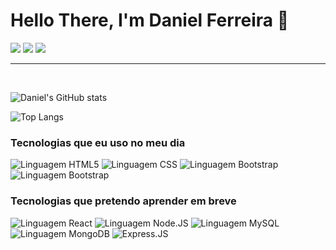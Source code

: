 
<h1> Hello There, I'm Daniel Ferreira 👋</h1>
<div>
<a href="https://www.instagram.com/daniel.ferreira.01/" target="_blank"><img src="https://img.shields.io/badge/Instagram-E4405F?style=for-the-badge&logo=instagram&logoColor=white" target="_blank"></img></a>
<a href="https://www.linkedin.com/in/danielferreiira/" target="_blank"><img src="https://img.shields.io/badge/LinkedIn-0077B5?style=for-the-badge&logo=linkedin&logoColor=white" target="_blank"></img></a> 
<a href="https://www.tiktok.com/@ritmoexpresso" target="_blank"><img src="https://img.shields.io/badge/TikTok-000000?style=for-the-badge&logo=tiktok&logoColor=white" target="_blank"></img></a>
</div>


<hr><br>

![Daniel's GitHub stats](https://github-readme-stats.vercel.app/api?username=DanielFerreiira&show_icons=true&theme=tokyonight)

![Top Langs](https://github-readme-stats.vercel.app/api/top-langs/?username=DanielFerreiira&langs_count=5)

<h3>Tecnologias que eu uso no meu dia</h3>
<div style="display=inline-block">
    <img src="https://img.shields.io/badge/HTML5-E34F26?style=for-the-badge&logo=html5&logoColor=white" style="align=center;" alt="Linguagem HTML5">
    <img src="https://img.shields.io/badge/CSS3-1572B6?style=for-the-badge&logo=css3&logoColor=white" style="align=center;" alt="Linguagem CSS">
    <img src="https://img.shields.io/badge/Bootstrap-563D7C?style=for-the-badge&logo=bootstrap&logoColor=white" style="align=center;" alt="Linguagem Bootstrap">
    <img src="https://img.shields.io/badge/JavaScript-F7DF1E?style=for-the-badge&logo=javascript&logoColor=black" style="align=center;" alt="Linguagem Bootstrap">
</div>
<div>
    <h3>Tecnologias que pretendo aprender em breve</h3>
        <img src="https://img.shields.io/badge/React-20232A?style=for-the-badge&logo=react&logoColor=61DAFB" style="align=center;" alt="Linguagem React">
        <img src="https://img.shields.io/badge/Node.js-43853D?style=for-the-badge&logo=node.js&logoColor=white" style="align=center;" alt="Linguagem Node.JS">
        <img src="https://img.shields.io/badge/MySQL-005C84?style=for-the-badge&logo=mysql&logoColor=white" style="align=center;" alt="Linguagem MySQL">
        <img src="https://img.shields.io/badge/MongoDB-4EA94B?style=for-the-badge&logo=mongodb&logoColor=white" style="align=center;" alt="Linguagem MongoDB">
        <img src="https://img.shields.io/badge/Express.js-404D59?style=for-the-badge" style="align=center;" alt="Express.JS">
</div>
